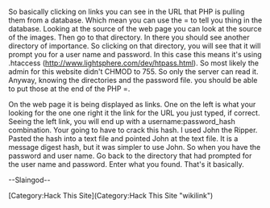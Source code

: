 So basically clicking on links you can see in the URL that PHP is
pulling them from a database. Which mean you can use the = to tell you
thing in the database. Looking at the source of the web page you can
look at the source of the images. Then go to that directory. In there
you should see another directory of importance. So clicking on that
directory, you will see that it will prompt you for a user name and
password. In this case this means it's using .htaccess
(http://www.lightsphere.com/dev/htpass.html). So most likely the admin
for this website didn't CHMOD to 755. So only the server can read it.
Anyway, knowing the directories and the password file. you should be
able to put those at the end of the PHP =.

On the web page it is being displayed as links. One on the left is what
your looking for the one one right it the link for the URL you just
typed, if correct. Seeing the left link, you will end up with a
username:password\_hash combination. Your going to have to crack this
hash. I used John the Ripper. Pasted the hash into a text file and
pointed John at the text file. It is a message digest hash, but it was
simpler to use John. So when you have the password and user name. Go
back to the directory that had prompted for the user name and password.
Enter what you found. That's it basically.

--Slaingod--

[Category:Hack This Site](Category:Hack This Site "wikilink")
